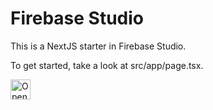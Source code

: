 # Firebase Studio

This is a NextJS starter in Firebase Studio.

To get started, take a look at src/app/page.tsx.

<a href="https://studio.firebase.google.com/import?url=https%3A%2F%2Fgithub.com%2FNKhan17%2FFitfusion-tst">
  <img
    height="32"
    alt="Open in Firebase Studio"
    src="https://cdn.firebasestudio.dev/btn/open_bright_32.svg">
</a>
